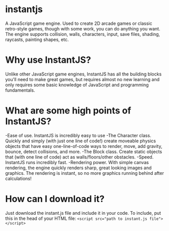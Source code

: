 # instantjs
A JavaScript game engine. Used to create 2D arcade games or classic retro-style games, though with some work, you can do anything you want.
The engine supports collision, walls, characters, input, save files, shading, raycasts, painting shapes, etc.
# Why use InstantJS?
Unlike other JavaScript game engines, InstantJS has all the building blocks you'll need to make great games, but requires almost no new learning and only requires some basic knowledge of JavaScript and programming fundamentals.
# What are some high points of InstantJS?
-Ease of use. InstantJS is incredibly easy to use
-The Character class. Quickly and simply (with just one line of code!) create moveable physics objects that have easy one-line-of-code ways to render, move, add gravity, bounce, detect collisions, and more.
-The Block class. Create static objects that (with one line of code) act as walls/floors/other obstacles.
-Speed. InstantJS runs incredibly fast.
-Rendering power. With simple canvas rendering, the engine quickly renders sharp, great looking images and graphics. The rendering is instant, so no more graphics running behind after calculations!
# How can I download it?
Just download the instant.js file and include it in your code. To include, put this in the head of your HTML file:
`<script src="path to instant.js file"></script>`
